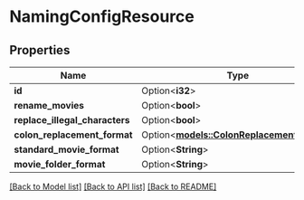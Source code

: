 # NamingConfigResource

## Properties

Name | Type | Description | Notes
------------ | ------------- | ------------- | -------------
**id** | Option<**i32**> |  | [optional]
**rename_movies** | Option<**bool**> |  | [optional]
**replace_illegal_characters** | Option<**bool**> |  | [optional]
**colon_replacement_format** | Option<[**models::ColonReplacementFormat**](ColonReplacementFormat.md)> |  | [optional]
**standard_movie_format** | Option<**String**> |  | [optional]
**movie_folder_format** | Option<**String**> |  | [optional]

[[Back to Model list]](../README.md#documentation-for-models) [[Back to API list]](../README.md#documentation-for-api-endpoints) [[Back to README]](../README.md)



